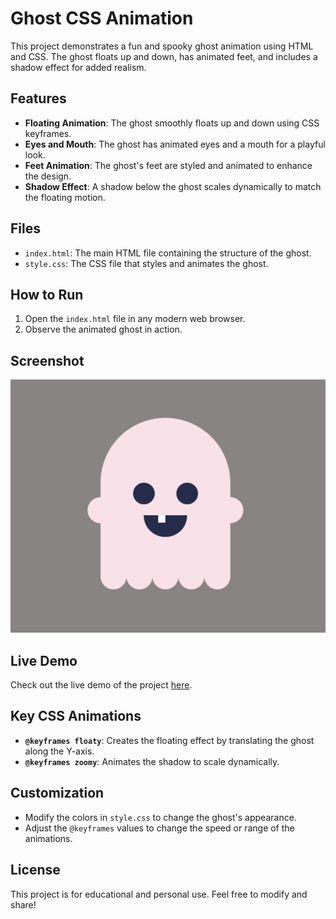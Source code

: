 # Ghost CSS Animation

This project demonstrates a fun and spooky ghost animation using HTML and CSS. The ghost floats up and down, has animated feet, and includes a shadow effect for added realism.

## Features
- **Floating Animation**: The ghost smoothly floats up and down using CSS keyframes.
- **Eyes and Mouth**: The ghost has animated eyes and a mouth for a playful look.
- **Feet Animation**: The ghost's feet are styled and animated to enhance the design.
- **Shadow Effect**: A shadow below the ghost scales dynamically to match the floating motion.

## Files
- `index.html`: The main HTML file containing the structure of the ghost.
- `style.css`: The CSS file that styles and animates the ghost.

## How to Run
1. Open the `index.html` file in any modern web browser.
2. Observe the animated ghost in action.

## Screenshot

![Ghost Animation Screenshot](images/screenshot.png)

## Live Demo

Check out the live demo of the project [here](https://devcodingskill.github.io/GhostCss/).

## Key CSS Animations
- **`@keyframes floaty`**: Creates the floating effect by translating the ghost along the Y-axis.
- **`@keyframes zoomy`**: Animates the shadow to scale dynamically.

## Customization
- Modify the colors in `style.css` to change the ghost's appearance.
- Adjust the `@keyframes` values to change the speed or range of the animations.

## License
This project is for educational and personal use. Feel free to modify and share!